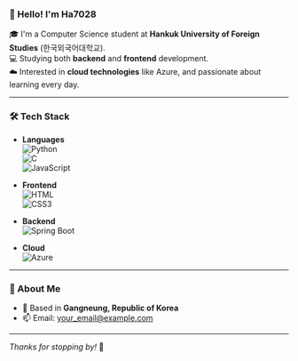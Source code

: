 ### 👋 Hello! I'm Ha7028

🎓 I'm a Computer Science student at **Hankuk University of Foreign Studies** (한국외국어대학교).  
💻 Studying both **backend** and **frontend** development.  
☁️ Interested in **cloud technologies** like Azure, and passionate about learning every day.

---

### 🛠 Tech Stack

- **Languages**  
  ![Python](https://img.shields.io/badge/Python-3776AB?style=flat&logo=python&logoColor=white)  
  ![C](https://img.shields.io/badge/C-00599C?style=flat&logo=c&logoColor=white)  
  ![JavaScript](https://img.shields.io/badge/JavaScript-F7DF1E?style=flat&logo=javascript&logoColor=black)

- **Frontend**  
  ![HTML](https://img.shields.io/badge/HTML5-E34F26?style=flat&logo=html5&logoColor=white)  
  ![CSS3](https://img.shields.io/badge/CSS3-1572B6?style=flat&logo=css3&logoColor=white)

- **Backend**  
  ![Spring Boot](https://img.shields.io/badge/SpringBoot-6DB33F?style=flat&logo=spring-boot&logoColor=white)

- **Cloud**  
  ![Azure](https://img.shields.io/badge/Azure-0078D4?style=flat&logo=microsoftazure&logoColor=white)

---

### 📍 About Me

- 🏡 Based in **Gangneung, Republic of Korea**
- 📫 Email: your_email@example.com

---

_Thanks for stopping by!_ 🌱


<!--
**ha70282/ha70282** is a ✨ _special_ ✨ repository because its `README.md` (this file) appears on your GitHub profile.
